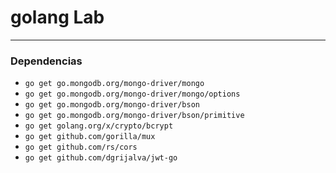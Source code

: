 # golang Lab

---  

### Dependencias

+ `go get go.mongodb.org/mongo-driver/mongo`  
+ `go get go.mongodb.org/mongo-driver/mongo/options`   
+ `go get go.mongodb.org/mongo-driver/bson`  
+ `go get go.mongodb.org/mongo-driver/bson/primitive`  
+ `go get golang.org/x/crypto/bcrypt`  
+ `go get github.com/gorilla/mux`  
+ `go get github.com/rs/cors`  
+ `go get github.com/dgrijalva/jwt-go`  

